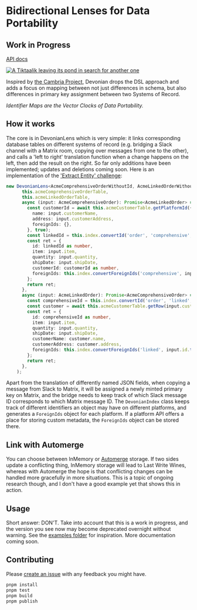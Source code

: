 # Bidirectional Lenses for Data Portability
## Work in Progress

[API docs](https://tubsproject.github.io/devonian/)

[![A Tiktaalik leaving its pond in search for another one](https://cdn.mos.cms.futurecdn.net/fi8nrWxvEb5sowf5jkQ8RY-700-80.jpg.webp)](https://www.livescience.com/43596-devonian-period.html)

Inspired by [the Cambria Project](https://github.com/inkandswitch/cambria-project), Devonian drops the DSL approach and adds a focus on mapping between not just differences in schema, but also differences in primary key assignment between two Systems of Record.

*Identifier Maps are the Vector Clocks of Data Portability.*

## How it works
The core is in DevonianLens which is very simple: it links corresponding database tables on different systems of record (e.g. bridging a Slack channel with a Matrix room, copying over messages from one to the other), and calls a 'left to right' translation function when a change happens on the left, then add the result on the right. So far only additions have been implemented; updates and deletions coming soon. Here is an implementation of the ['Extract Entity' challenge](https://arxiv.org/pdf/2309.11406):
```ts
new DevonianLens<AcmeComprehensiveOrderWithoutId, AcmeLinkedOrderWithoutId, AcmeComprehensiveOrder, AcmeLinkedOrder>(
      this.acmeComprehensiveOrderTable,
      this.acmeLinkedOrderTable,
      async (input: AcmeComprehensiveOrder): Promise<AcmeLinkedOrder> => {
        const customerId = await this.acmeCustomerTable.getPlatformId({
          name: input.customerName,
          address: input.customerAddress,
          foreignIds: {},
        }, true);
        const linkedId = this.index.convertId('order', 'comprehensive', input.id.toString(), 'linked');
        const ret = {
          id: linkedId as number,
          item: input.item,
          quantity: input.quantity,
          shipDate: input.shipDate,
          customerId: customerId as number,
          foreignIds: this.index.convertForeignIds('comprehensive', input.id.toString(), input.foreignIds, 'linked'),
        };
        return ret;
      },
      async (input: AcmeLinkedOrder): Promise<AcmeComprehensiveOrder> => {
        const comprehensiveId = this.index.convertId('order', 'linked', input.id.toString(), 'comprehensive');
        const customer = await this.acmeCustomerTable.getRow(input.customerId);
        const ret = {
          id: comprehensiveId as number,
          item: input.item,
          quantity: input.quantity,
          shipDate: input.shipDate,
          customerName: customer.name,
          customerAddress: customer.address,
          foreignIds: this.index.convertForeignIds('linked', input.id.toString(), input.foreignIds, 'comprehensive'),
        };
        return ret;
      },
    );
```

Apart from the translation of differently named JSON fields, when copying a message from Slack to Matrix, it will be assigned a newly minted primary key on Matrix, and the bridge needs to keep track of which Slack message ID corresponds to which Matrix message ID.
The `DevonianIndex` class keeps track of different identifiers an object may have on different platforms, and generates a `ForeignIds` object for each platform. If a platform API offers a place for storing custom metadata, the `ForeignIds` object can be stored there.

## Link with Automerge
You can choose between InMemory or [Automerge](https://automerge.org) storage. If two sides update a conflicting thing, InMemory storage will lead to Last Write Wines, whereas with Automerge the hope is that conflicting changes can be handled more gracefully in more situations. This is a topic of ongoing research though, and I don't have a good example yet that shows this in action.

## Usage
Short answer: DON'T.
Take into account that this is a work in progress, and the version you see now may become deprecated overnight without warning.
See the [examples folder](https://github.com/tubsproject/devonian/blob/main/examples/) for inspiration.
More documentation coming soon.

## Contributing
Please [create an issue](https://github.com/tubsproject/devonian/issues/new) with any feedback you might have.
```sh
pnpm install
pnpm test
pnpm build
pnpm publish
```